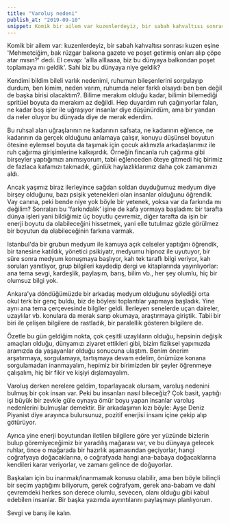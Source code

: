 ```yaml
---
title: "Varoluş nedeni"
publish_at: "2019-09-10"
snippet: Komik bir ailem var kuzenlerdeyiz, bir sabah kahvaltısı sonrası kuzen eşine 'Mehmetciğim, bak rüzgar balkona gazete ve poşet getirmiş onları alıp çöpe atar mısın?' dedi. El cevap allla alllaaaa, biz bu dünyaya balkondan poşet toplamaya mı geldik. Sahi biz bu dünyaya niye geldik?
---
```


Komik bir ailem var: kuzenlerdeyiz, bir sabah kahvaltısı sonrası kuzen eşine 'Mehmetciğim, bak rüzgar balkona gazete ve poşet getirmiş onları alıp çöpe atar mısın?' dedi. El cevap: 'allla alllaaaa, biz bu dünyaya balkondan poşet toplamaya mı geldik'. Sahi biz bu dünyaya niye geldik?

Kendimi bildim bileli varlık nedenimi, ruhumun bileşenlerini sorgulayıp durdum, ben kimim, neden varım, ruhumda neler farklı olsaydı ben ben değil de başka birisi olacaktım?. Bilime merakım olduğu kadar, bilimin bilemediği spritüel boyuta da merakım az değildi. Hep duyardım ruh çağırıyorlar falan, ne kadar boş işler ile uğraşıyor insanlar diye düşünürdüm, ama bir yandan da neler oluyor bu dünyada diye de merak ederdim.

Bu ruhsal alan uğraşlarının ne kadarının safsata, ne kadarının eğlence, ne kadarının da gerçek olduğunu anlamaya çalışır, konuyu düşünsel boyutun ötesine eylemsel boyuta da taşımak için çocuk aklımızla arkadaşlarımız ile ruh çağırma girişimlerine kalkışırdık. Örneğin fincanla ruh çağırma gibi birşeyler yaptığımızı anımsıyorum, tabii eğlenceden öteye gitmedi hiç birimiz de fazlaca kafamızı takmadık, günlük haylazlıklarımız daha çok zamanımızı aldı.

Ancak yaşımız biraz ilerleyince sağdan soldan duyduğumuz medyum diye birşey olduğunu, bazı psişik yetenekleri olan insanlar olduğunu öğrendik. Vay canına, peki bende niye yok böyle bir yetenek, yoksa var da farkında mı değilim? Sonraları bu 'farkındalık' işine de kafa yormaya başladım: bir tarafta dünya işleri yani bildiğimiz üç boyutlu çevremiz, diğer tarafta da işin bir enerji boyutu da olabileceğini hissetmek, yani elle tutulmaz gözle görülmez bir boyutun da olabileceğinin farkına varmak.

Istanbul'da bir grubun medyum ile kamuya açık celseler yaptığını öğrendik, bir tanesine katıldık, yönetici psikiyatr, medyumu hipnoz ile uyutuyor, bir süre sonra medyum konuşmaya başlıyor, kah tek taraflı bilgi veriyor, kah soruları yanıtlıyor, grup bilgileri kaydedip dergi ve kitaplarında yayınlıyorlar: ana tema sevgi, kardeşlik, paylaşım, barış, bilim vb., her şey olumlu, hiç bir olumsuz bilgi yok.

Ankara'ya döndüğümüzde bir arkadaş medyum olduğunu söylediği orta okul terk bir genç buldu, biz de böylesi toplantılar yapmaya başladık. Yine aynı ana tema çerçevesinde bilgiler geldi. İlerleyen senelerde uçan daireler, uzaylılar vb. konulara da merak sarıp okumaya, araştırmaya giriştik. Tabii bir biri ile çelişen bilgilere de rastladık, bir paralellik gösteren bilgilere de.

Özetle bu gün geldiğim nokta, çok çeşitli uzaylıların olduğu, hepsinin değişik amaçları olduğu, dünyamızı ziyaret ettikleri gibi, bizim fiziksel yapımızda aramızda da yaşayanlar olduğu sonucuna ulaştım. Benim önerim arşatırmaya, sorgulamaya, tartışmaya devam edelim, önümüze konana sorgulamadan inanmayalım, hepimiz bir birimizden bir şeyler öğrenmeye çalışalım, hiç bir fikir ve kişiyi dışlamayalım.

Varoluş derken nerelere geldim, toparlayacak olursam, varoluş nedenini bulmuş bir çok insan var. Peki bu insanları nasıl bileceğiz? Çok basit, yaptığı işi büyük bir zevkle güle oynaya ömür boyu yapan insanlar varoluş nedenlerini bulmuşlar demektir. Bir arkadaşımın kızı böyle: Ayşe Deniz Piyanist diye arayınca bulursunuz, pozitif enerjisi insanı içine çekip alıp götürüyor.

Ayrıca yine enerji boyutundan iletilen bilgilere göre yer yüzünde bizlerin bulup göremiyeceğimiz bir yaradılış mağarası var, ve bu dünyaya gelecek ruhlar, önce o mağarada bir hazırlık aşamasından geçiyorlar, hangi coğrafyaya doğacaklarına, o coğrafyada hangi ana-babaya doğacaklarına kendileri karar veriyorlar, ve zamanı gelince de doğuyorlar.

Başkaları için bu inanmak/inanmamak konusu olabilir, ama ben böyle bilinçli bir seçim yaptığımı biliyorum, gerek coğrafyam, gerek ana-babam ve dahi çevremdeki herkes son derece olumlu, sevecen, olanı olduğu gibi kabul edebilen insanlar. Bir başka yazımda ayrıntılarını paylaşmayı planlıyorum.

Sevgi ve barış ile kalın.
